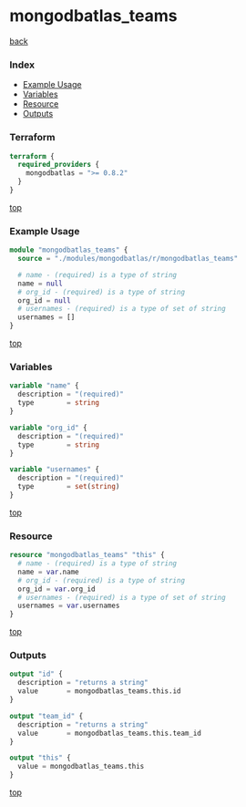 # mongodbatlas_teams

[back](../mongodbatlas.md)

### Index

- [Example Usage](#example-usage)
- [Variables](#variables)
- [Resource](#resource)
- [Outputs](#outputs)

### Terraform

```terraform
terraform {
  required_providers {
    mongodbatlas = ">= 0.8.2"
  }
}
```

[top](#index)

### Example Usage

```terraform
module "mongodbatlas_teams" {
  source = "./modules/mongodbatlas/r/mongodbatlas_teams"

  # name - (required) is a type of string
  name = null
  # org_id - (required) is a type of string
  org_id = null
  # usernames - (required) is a type of set of string
  usernames = []
}
```

[top](#index)

### Variables

```terraform
variable "name" {
  description = "(required)"
  type        = string
}

variable "org_id" {
  description = "(required)"
  type        = string
}

variable "usernames" {
  description = "(required)"
  type        = set(string)
}
```

[top](#index)

### Resource

```terraform
resource "mongodbatlas_teams" "this" {
  # name - (required) is a type of string
  name = var.name
  # org_id - (required) is a type of string
  org_id = var.org_id
  # usernames - (required) is a type of set of string
  usernames = var.usernames
}
```

[top](#index)

### Outputs

```terraform
output "id" {
  description = "returns a string"
  value       = mongodbatlas_teams.this.id
}

output "team_id" {
  description = "returns a string"
  value       = mongodbatlas_teams.this.team_id
}

output "this" {
  value = mongodbatlas_teams.this
}
```

[top](#index)